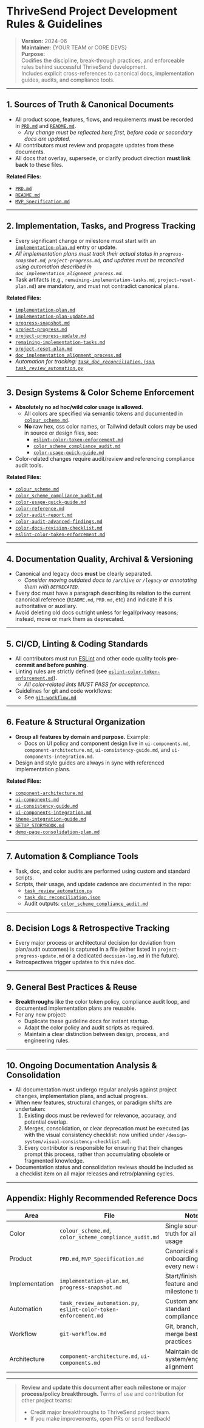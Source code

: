 # ThriveSend Project Development Rules & Guidelines

> **Version:** 2024-06  
> **Maintainer:** {YOUR TEAM or CORE DEVS}  
> **Purpose:**  
> Codifies the discipline, break-through practices, and enforceable rules behind successful ThriveSend development.  
> Includes explicit cross-references to canonical docs, implementation guides, audits, and compliance tools.

---

## 1. Sources of Truth & Canonical Documents

- All product scope, features, flows, and requirements **must** be recorded in [`PRD.md`](PRD.md) and [`README.md`](README.md).  
  - *Any change must be reflected here first, before code or secondary docs are updated.*
- All contributors must review and propagate updates from these documents.
- All docs that overlay, supersede, or clarify product direction **must link back** to these files.

**Related Files:**  
- [`PRD.md`](PRD.md)
- [`README.md`](README.md)
- [`MVP_Specification.md`](MVP_Specification.md)

---

## 2. Implementation, Tasks, and Progress Tracking

- Every significant change or milestone must start with an [`implementation-plan.md`](implementation-plan.md) entry or update.
- *All implementation plans must track their actual status in `progress-snapshot.md`, `project-progress.md`, and updates must be reconciled using automation described in `doc_implementation_alignment_process.md`.*
- Task artifacts (e.g., `remaining-implementation-tasks.md`, `project-reset-plan.md`) are mandatory, and must not contradict canonical plans.

**Related Files:**  
- [`implementation-plan.md`](implementation-plan.md)  
- [`implementation-plan-update.md`](implementation-plan-update.md)  
- [`progress-snapshot.md`](progress-snapshot.md)  
- [`project-progress.md`](project-progress.md)  
- [`project-progress-update.md`](project-progress-update.md)  
- [`remaining-implementation-tasks.md`](remaining-implementation-tasks.md)  
- [`project-reset-plan.md`](project-reset-plan.md)  
- [`doc_implementation_alignment_process.md`](doc_implementation_alignment_process.md)  
- *Automation for tracking: [`task_doc_reconciliation.json`](task_doc_reconciliation.json), [`task_review_automation.py`](task_review_automation.py)*

---

## 3. Design Systems & Color Scheme Enforcement

- **Absolutely no ad hoc/wild color usage is allowed.**  
  - All colors are specified via semantic tokens and documented in [`colour_scheme.md`](colour_scheme.md).
  - **No** raw hex, css color names, or Tailwind default colors may be used in source or design files, see:  
    - [`eslint-color-token-enforcement.md`](eslint-color-token-enforcement.md)
    - [`color_scheme_compliance_audit.md`](color_scheme_compliance_audit.md)
    - [`color-usage-quick-guide.md`](color-usage-quick-guide.md)
- Color-related changes require audit/review and referencing compliance audit tools.

**Related Files:**  
- [`colour_scheme.md`](colour_scheme.md)
- [`color_scheme_compliance_audit.md`](color_scheme_compliance_audit.md)
- [`color-usage-quick-guide.md`](color-usage-quick-guide.md)
- [`color-reference.md`](color-reference.md)
- [`color-audit-report.md`](color-audit-report.md)
- [`color-audit-advanced-findings.md`](color-audit-advanced-findings.md)
- [`color-docs-revision-checklist.md`](color-docs-revision-checklist.md)
- [`eslint-color-token-enforcement.md`](eslint-color-token-enforcement.md)

---

## 4. Documentation Quality, Archival & Versioning

- Canonical and legacy docs **must** be clearly separated.  
  - *Consider moving outdated docs to `/archive` or `/legacy` or annotating them with `DEPRECATED`.*
- Every doc must have a paragraph describing its relation to the current canonical reference (`README.md`, `PRD.md`, etc) and indicate if it is authoritative or auxiliary.
- Avoid deleting old docs outright unless for legal/privacy reasons; instead, move or mark them as deprecated.

---

## 5. CI/CD, Linting & Coding Standards

- All contributors must run [ESLint](../eslint.config.mjs) and other code quality tools **pre-commit and before pushing**.
- Linting rules are strictly defined (see [`eslint-color-token-enforcement.md`](eslint-color-token-enforcement.md)).  
  - *All color-related lints MUST PASS for acceptance.*
- Guidelines for git and code workflows:
  - See [`git-workflow.md`](git-workflow.md)

---

## 6. Feature & Structural Organization

- **Group all features by domain and purpose.** Example:  
  - Docs on UI policy and component design live in `ui-components.md`, `component-architecture.md`, `ui-consistency-guide.md`, and `ui-components-integration.md`.
- Design and style guides are always in sync with referenced implementation plans.

**Related Files:**  
- [`component-architecture.md`](component-architecture.md)
- [`ui-components.md`](ui-components.md)
- [`ui-consistency-guide.md`](ui-consistency-guide.md)
- [`ui-components-integration.md`](ui-components-integration.md)
- [`theme-integration-guide.md`](theme-integration-guide.md)
- [`SETUP_STORYBOOK.md`](SETUP_STORYBOOK.md)
- [`demo-page-consolidation-plan.md`](demo-page-consolidation-plan.md)

---

## 7. Automation & Compliance Tools

- Task, doc, and color audits are performed using custom and standard scripts.
- Scripts, their usage, and update cadence are documented in the repo:
  - [`task_review_automation.py`](task_review_automation.py)
  - [`task_doc_reconciliation.json`](task_doc_reconciliation.json)
  - Audit outputs: [`color_scheme_compliance_audit.md`](color_scheme_compliance_audit.md)

---

## 8. Decision Logs & Retrospective Tracking

- Every major process or architectural decision (or deviation from plan/audit outcomes) is captured in a file (either listed in `project-progress-update.md` or a dedicated `decision-log.md` in the future).
- Retrospectives trigger updates to this rules doc.

---

## 9. General Best Practices & Reuse

- **Breakthroughs** like the color token policy, compliance audit loop, and documented implementation plans are reusable.  
- For any new project:
  - Duplicate these guideline docs for instant startup.
  - Adapt the color policy and audit scripts as required.
  - Maintain a clear distinction between design, process, and engineering rules.

---

## 10. Ongoing Documentation Analysis & Consolidation

- All documentation must undergo regular analysis against project changes, implementation plans, and actual progress.
- When new features, structural changes, or paradigm shifts are undertaken:
  1. Existing docs must be reviewed for relevance, accuracy, and potential overlap.
  2. Merges, consolidation, or clear deprecation must be executed (as with the visual consistency checklist: now unified under `/design-system/visual-consistency-checklist.md`).
  3. Every contributor is responsible for ensuring that their changes prompt this process, rather than accumulating obsolete or fragmented knowledge.
- Documentation status and consolidation reviews should be included as a checklist item on all major releases and retro/planning cycles.

---

## Appendix: Highly Recommended Reference Docs

| Area       | File                                                        | Notes                                             |
|------------|-------------------------------------------------------------|---------------------------------------------------|
| Color      | `colour_scheme.md`, `color_scheme_compliance_audit.md`      | Single source of truth for all color usage        |
| Product    | `PRD.md`, `MVP_Specification.md`                            | Canonical scope, onboarding for every new dev     |
| Implementation | `implementation-plan.md`, `progress-snapshot.md`        | Start/finish of feature and milestone tracking    |
| Automation | `task_review_automation.py`, `eslint-color-token-enforcement.md` | Custom and standard compliance tooling      |
| Workflow   | `git-workflow.md`                                           | Git, branch, and merge best practices            |
| Architecture| `component-architecture.md`, `ui-components.md`            | Maintain design-system/engineering alignment      |

---

> **Review and update this document after each milestone or major process/policy breakthrough.**
> Terms of use and contribution for other project teams:  
> - Credit major breakthroughs to ThriveSend project team.  
> - If you make improvements, open PRs or send feedback!
